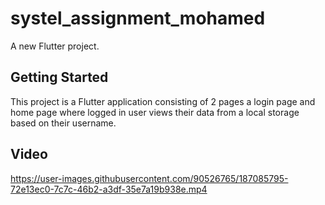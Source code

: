 # systel_assignment_mohamed

A new Flutter project.

## Getting Started

This project is a Flutter application consisting of 2 pages a login page and home page where logged in user views their data from a local storage based on their username.

## Video

https://user-images.githubusercontent.com/90526765/187085795-72e13ec0-7c7c-46b2-a3df-35e7a19b938e.mp4

